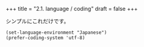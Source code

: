 +++
title = "2.1. language / coding"
draft = false
+++

シンプルにこれだけです。

```elisp
(set-language-environment "Japanese")
(prefer-coding-system 'utf-8)
```
